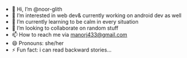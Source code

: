 - 👋 Hi, I’m @noor-glith
- 👀 I’m interested in web dev& currently working on android dev as well
- 🌱 I’m currently learning to be calm in every situation
- 💞️ I’m looking to collaborate on random stuff
- 📫 How to reach me via manorj433@gmail.com 
- 😄 Pronouns: she/her
- ⚡ Fun fact: i can read backward stories... 
<!---
noor-glith/noor-glith is a ✨ special ✨ repository because its `README.md` (this file) appears on your GitHub profile.
You can click the Preview link to take a look at your changes.
--->
